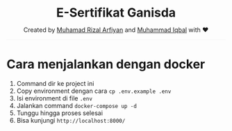 <div align="center" style="border-bottom: 1px solid #f3f3f3">
    <h1 style="margin-bottom: 0px">E-Sertifikat Ganisda</h1>
    <p>Created by <a href="https://github.com/rizalarfiyan" target="_blank" rel="noopener noreferrer">Muhamad Rizal Arfiyan</a> and <a href="https://github.com/xmod3905" target="_blank" rel="noopener noreferrer">Muhammad Iqbal</a> with &#10084;</p>
</div>

# Cara menjalankan dengan docker
1. Command dir ke project ini
3. Copy environment dengan cara `cp .env.example .env`
4. Isi environment di file `.env`
5. Jalankan command `docker-compose up -d`
6. Tunggu hingga proses selesai
7. Bisa kunjungi `http://localhost:8000/`
